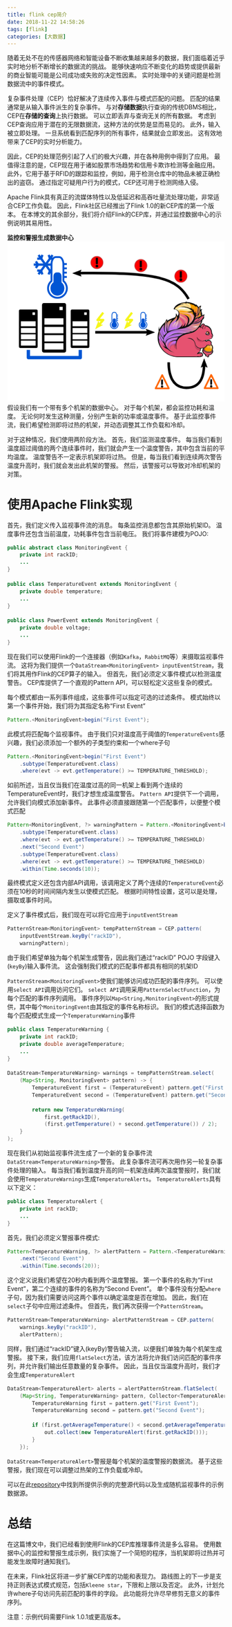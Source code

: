 ```yaml
---
title: flink cep简介
date: 2018-11-22 14:58:26
tags: [flink]
categories: [大数据]
---
```

随着无处不在的传感器网络和智能设备不断收集越来越多的数据，我们面临着近乎实时地分析不断增长的数据流的挑战。 能够快速响应不断变化的趋势或提供最新的商业智能可能是公司成功或失败的决定性因素。 实时处理中的关键问题是检测数据流中的事件模式。

复杂事件处理（CEP）恰好解决了连续传入事件与模式匹配的问题。 匹配的结果通常是从输入事件派生的复杂事件。 与对**存储数据**执行查询的传统DBMS相比，CEP在**存储的查询**上执行数据。 可以立即丢弃与查询无关的所有数据。 考虑到CEP查询应用于潜在的无限数据流，这种方法的优势是显而易见的。 此外，输入被立即处理。 一旦系统看到匹配序列的所有事件，结果就会立即发出。 这有效地带来了CEP的实时分析能力。

因此，CEP的处理范例引起了人们的极大兴趣，并在各种用例中得到了应用。 最值得注意的是，CEP现在用于诸如股票市场趋势和信用卡欺诈检测等金融应用。 此外，它用于基于RFID的跟踪和监控，例如，用于检测仓库中的物品未被正确检出的盗窃。 通过指定可疑用户行为的模式，CEP还可用于检测网络入侵。

Apache Flink具有真正的流媒体特性以及低延迟和高吞吐量流处理功能，非常适合CEP工作负载。 因此，Flink社区已经推出了Flink 1.0的新CEP库的第一个版本。 在本博文的其余部分，我们将介绍Flink的CEP库，并通过监控数据中心的示例说明其易用性。

**监控和警报生成数据中心**
![flink-cep-1](/images/flink_cep/cep-1.png)
假设我们有一个带有多个机架的数据中心。 对于每个机架，都会监控功耗和温度。 无论何时发生这种测量，分别产生新的功率或温度事件。 基于此监控事件流，我们希望检测即将过热的机架，并动态调整其工作负载和冷却。

对于这种情况，我们使用两阶段方法。 首先，我们监测温度事件。 每当我们看到温度超过阈值的两个连续事件时，我们就会产生一个温度警告，其中包含当前的平均温度。 温度警告不一定表示机架即将过热。 但是，每当我们看到连续两次警告温度升高时，我们就会发出此机架的警报。 然后，该警报可以导致对冷却机架的对策。

# 使用Apache Flink实现
首先，我们定义传入监视事件流的消息。 每条监控消息都包含其原始机架ID。 温度事件还包含当前温度，功耗事件包含当前电压。 我们将事件建模为POJO:
```java
public abstract class MonitoringEvent {
    private int rackID;
    ...
}

public class TemperatureEvent extends MonitoringEvent {
    private double temperature;
    ...
}

public class PowerEvent extends MonitoringEvent {
    private double voltage;
    ...
}
```
现在我们可以使用Flink的一个连接器（例如`Kafka`，`RabbitMQ`等）来摄取监视事件流。 这将为我们提供一个`DataStream<MonitoringEvent> inputEventStream`，我们将其用作Flink的CEP算子的输入。 但首先，我们必须定义事件模式以检测温度警告。 CEP库提供了一个直观的Pattern API，可以轻松定义这些复杂的模式。

每个模式都由一系列事件组成，这些事件可以指定可选的过滤条件。 模式始终以第一个事件开始，我们将为其指定名称“First Event”
```java
Pattern.<MonitoringEvent>begin("First Event");
```
此模式将匹配每个监视事件。 由于我们只对温度高于阈值的`TemperatureEvents`感兴趣，我们必须添加一个额外的子类型约束和一个where子句
```java
Pattern.<MonitoringEvent>begin("First Event")
    .subtype(TemperatureEvent.class)
    .where(evt -> evt.getTemperature() >= TEMPERATURE_THRESHOLD);
```
如前所述，当且仅当我们在温度过高的同一机架上看到两个连续的TemperatureEvent时，我们才想生成温度警告。 `Pattern API`提供下一个调用，允许我们向模式添加新事件。 此事件必须直接跟随第一个匹配事件，以便整个模式匹配
```java
Pattern<MonitoringEvent, ?> warningPattern = Pattern.<MonitoringEvent>begin("First Event")
    .subtype(TemperatureEvent.class)
    .where(evt -> evt.getTemperature() >= TEMPERATURE_THRESHOLD)
    .next("Second Event")
    .subtype(TemperatureEvent.class)
    .where(evt -> evt.getTemperature() >= TEMPERATURE_THRESHOLD)
    .within(Time.seconds(10));
```
最终模式定义还包含内部API调用，该调用定义了两个连续的`TemperatureEvent`必须在10秒的时间间隔内发生以使模式匹配。 根据时间特性设置，这可以是处理，摄取或事件时间。

定义了事件模式后，我们现在可以将它应用于`inputEventStream`
```java
PatternStream<MonitoringEvent> tempPatternStream = CEP.pattern(
    inputEventStream.keyBy("rackID"),
    warningPattern);
```
由于我们希望单独为每个机架生成警告，因此我们通过“rackID” POJO 字段键入(`keyBy`)输入事件流。 这会强制我们模式的匹配事件都具有相同的机架ID

`PatternStream<MonitoringEvent>`使我们能够访问成功匹配的事件序列。 可以使用`select API`调用访问它们。 `select API`调用采用`PatternSelectFunction`，为每个匹配的事件序列调用。 事件序列以`Map<String,MonitoringEvent>`的形式提供，其中每个`MonitoringEvent`由其指定的事件名称标识。 我们的模式选择函数为每个匹配模式生成一个`TemperatureWarning`事件

```java
public class TemperatureWarning {
    private int rackID;
    private double averageTemperature;
    ...
}

DataStream<TemperatureWarning> warnings = tempPatternStream.select(
    (Map<String, MonitoringEvent> pattern) -> {
        TemperatureEvent first = (TemperatureEvent) pattern.get("First Event");
        TemperatureEvent second = (TemperatureEvent) pattern.get("Second Event");

        return new TemperatureWarning(
            first.getRackID(),
            (first.getTemperature() + second.getTemperature()) / 2);
    }
);
```

现在我们从初始监视事件流生成了一个新的复杂事件流`DataStream<TemperatureWarning>`警告。 此复杂事件流可再次用作另一轮复杂事件处理的输入。 每当我们看到温度升高的同一机架连续两次温度警报时，我们就会使用`TemperatureWarnings`生成`TemperatureAlerts`。 `TemperatureAlerts`具有以下定义：
```java
public class TemperatureAlert {
    private int rackID;
    ...
}
```
首先，我们必须定义警报事件模式:
```java
Pattern<TemperatureWarning, ?> alertPattern = Pattern.<TemperatureWarning>begin("First Event")
    .next("Second Event")
    .within(Time.seconds(20));
```
这个定义说我们希望在20秒内看到两个温度警报。 第一个事件的名称为“First Event”，第二个连续的事件的名称为“Second Event”。 单个事件没有分配`where`子句，因为我们需要访问这两个事件以确定温度是否在增加。 因此，我们在`select`子句中应用过滤条件。 但首先，我们再次获得一个`PatternStream`。
```java
PatternStream<TemperatureWarning> alertPatternStream = CEP.pattern(
    warnings.keyBy("rackID"),
    alertPattern);
```
同样，我们通过“rackID”键入(keyBy)警告输入流，以便我们单独为每个机架生成警报。 接下来，我们应用`flatSelect`方法，该方法将允许我们访问匹配的事件序列，并允许我们输出任意数量的复杂事件。 因此，当且仅当温度升高时，我们才会生成`TemperatureAlert`
```java
DataStream<TemperatureAlert> alerts = alertPatternStream.flatSelect(
    (Map<String, TemperatureWarning> pattern, Collector<TemperatureAlert> out) -> {
        TemperatureWarning first = pattern.get("First Event");
        TemperatureWarning second = pattern.get("Second Event");

        if (first.getAverageTemperature() < second.getAverageTemperature()) {
            out.collect(new TemperatureAlert(first.getRackID()));
        }
    });
```
`DataStream<TemperatureAlert>`警报是每个机架的温度警报的数据流。 基于这些警报，我们现在可以调整过热架的工作负载或冷却。

可以在此[repository](https://github.com/tillrohrmann/cep-monitoring)中找到所提供示例的完整源代码以及生成随机监视事件的示例数据源。

# 总结
在这篇博文中，我们已经看到使用Flink的CEP库推理事件流是多么容易。 使用数据中心的监控和警报生成示例，我们实施了一个简短的程序，当机架即将过热并可能发生故障时通知我们。

在未来，Flink社区将进一步扩展CEP库的功能和表现力。 路线图上的下一步是支持正则表达式模式规范，包括`Kleene star`，下限和上限以及否定。 此外，计划允许where子句访问先前匹配的事件的字段。 此功能将允许尽早修剪无意义的事件序列。

注意：示例代码需要Flink 1.0.1或更高版本。
